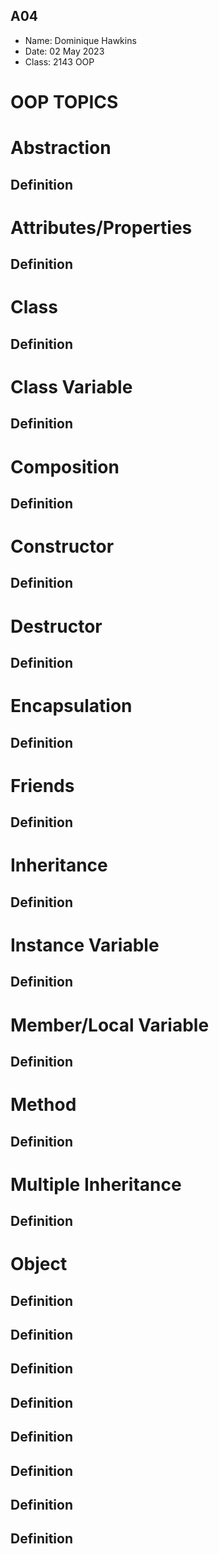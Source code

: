 ## A04

- Name: Dominique Hawkins
- Date: 02 May 2023
- Class: 2143 OOP

# OOP TOPICS

# Abstraction

## Definition

# Attributes/Properties

## Definition

# Class

## Definition

# Class Variable

## Definition

# Composition

## Definition

# Constructor

## Definition

# Destructor

## Definition

# Encapsulation

## Definition

# Friends

## Definition

# Inheritance

## Definition

# Instance Variable

## Definition

# Member/Local Variable

## Definition

# Method

## Definition

# Multiple Inheritance

## Definition

# Object

## Definition



## Definition



## Definition



## Definition



## Definition



## Definition



## Definition



## Definition
